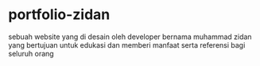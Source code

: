 # portfolio-zidan
sebuah website yang di desain oleh developer bernama muhammad zidan yang bertujuan untuk edukasi dan memberi manfaat serta referensi bagi seluruh orang 
